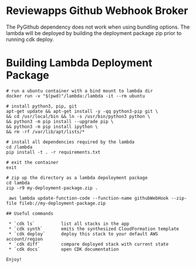 
# Reviewapps Github Webhook Broker 

The PyGithub dependency does not work when using bundling options.  The 
lambda will be deployed by building the deployment package zip prior to 
running cdk deploy.

# Building Lambda Deployment Package
```
# run a ubuntu container with a bind mount to lambda dir
docker run -v "$(pwd)"/lambda:/lambda -it --rm ubuntu  

# install python3, pip, git
apt-get update && apt-get install -y -qq python3-pip git \
&& cd /usr/local/bin && ln -s /usr/bin/python3 python \
&& python3 -m pip install --upgrade pip \
&& python3 -m pip install ipython \
&& rm -rf /var/lib/apt/lists/*

# install all dependencies required by the lambda
cd /lambda
pip install -t . -r requirements.txt

# exit the container 
exit 

# zip up the directory as a lambda depoloyment package
cd lambda
zip -r9 my-deployment-package.zip .

 aws lambda update-function-code --function-name githubWebHook --zip-file fileb://my-deployment-package.zip  

## Useful commands

 * `cdk ls`          list all stacks in the app
 * `cdk synth`       emits the synthesized CloudFormation template
 * `cdk deploy`      deploy this stack to your default AWS account/region
 * `cdk diff`        compare deployed stack with current state
 * `cdk docs`        open CDK documentation

Enjoy!
